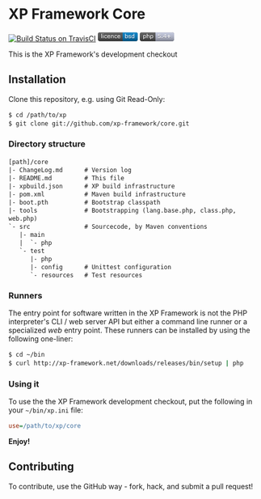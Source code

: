XP Framework Core
=================
[![Build Status on TravisCI](https://secure.travis-ci.org/xp-framework/core.png)](http://travis-ci.org/xp-framework/core) 
![BSD Licence](https://raw.githubusercontent.com/xp-framework/web/master/static/licence-bsd.png) 
![Required PHP 5.4+](https://raw.githubusercontent.com/xp-framework/web/master/static/php-5_4plus.png) 

This is the XP Framework's development checkout

Installation
------------
Clone this repository, e.g. using Git Read-Only:

```sh
$ cd /path/to/xp
$ git clone git://github.com/xp-framework/core.git
```

### Directory structure
```
[path]/core
|- ChangeLog.md      # Version log
|- README.md         # This file
|- xpbuild.json      # XP build infrastructure
|- pom.xml           # Maven build infrastructure
|- boot.pth          # Bootstrap classpath
|- tools             # Bootstrapping (lang.base.php, class.php, web.php)
`- src               # Sourcecode, by Maven conventions
   |- main
   |  `- php
   `- test
      |- php
      |- config      # Unittest configuration
      `- resources   # Test resources
```

### Runners
The entry point for software written in the XP Framework is not the PHP
interpreter's CLI / web server API but either a command line runner or
a specialized *web* entry point. These runners can be installed by using
the following one-liner:

```sh
$ cd ~/bin
$ curl http://xp-framework.net/downloads/releases/bin/setup | php
```

### Using it
To use the the XP Framework development checkout, put the following
in your `~/bin/xp.ini` file:

```ini
use=/path/to/xp/core
```

**Enjoy!**

Contributing
------------
To contribute, use the GitHub way - fork, hack, and submit a pull request!
